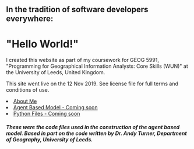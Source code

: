 <h2>In the tradition of software developers everywhere:</h2>
<h1>"Hello World!"</h1>


<p>
I created this website as part of my coursework for GEOG 5991, "Programming for Geographical Information Analysts: Core Skills (WUN)" at the University of Leeds, United Kingdom.</p>
  
<p>This site went live on the 12 Nov 2019. See license file for full terms and conditions of use.

</p>

<li><a href="https://jlablacker.github.io/GEOG5991-Portfolio/About.md">About Me</a></li>

<li><a href="https://jlablacker.github.io/GEOG5991-Portfolio/Agent.md">Agent Based Model - Coming soon</a></li>

<li><a href="https://jlablacker.github.io/GEOG5991-Portfolio/PythonCode.md"> Python Files - Coming soon</a></li>
<h5>These were the code files used in the construction of the agent based model.  Based in part on the code written by Dr. Andy Turner, Department of Geography, University of Leeds.</h5>



